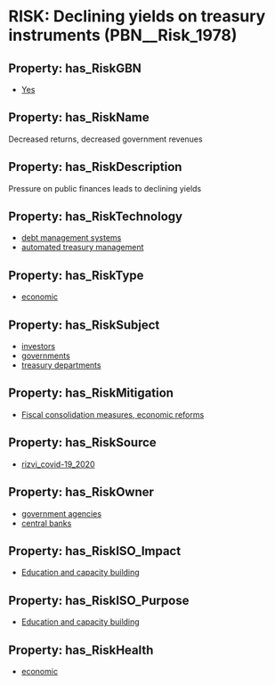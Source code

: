 # RISK: __Declining yields on treasury instruments__ (PBN__Risk_1978)

## Property: has_RiskGBN

* [Yes](PBN__RiskGBN_1)

## Property: has_RiskName

Decreased returns, decreased government revenues

## Property: has_RiskDescription

Pressure on public finances leads to declining yields

## Property: has_RiskTechnology

* [debt management systems](PBN__Technology_1414)
* [automated treasury management](PBN__Technology_1415)

## Property: has_RiskType

* [economic](PBN__RiskType_3)

## Property: has_RiskSubject

* [investors](PBN__Stakeholder_49)
* [governments](PBN__Stakeholder_47)
* [treasury departments](PBN__Stakeholder_1329)

## Property: has_RiskMitigation

* [Fiscal consolidation measures, economic reforms](PBN__RiskMitigation_2592)

## Property: has_RiskSource

* [rizvi_covid-19_2020](PBN__Article_271)

## Property: has_RiskOwner

* [government agencies](PBN__Stakeholder_55)
* [central banks](PBN__Stakeholder_1327)

## Property: has_RiskISO_Impact

* [Education and capacity building](PBN__RiskISO_Purpose_7)

## Property: has_RiskISO_Purpose

* [Education and capacity building](PBN__RiskISO_Impact_19)

## Property: has_RiskHealth

* [economic](PBN__RiskHealth_3)

